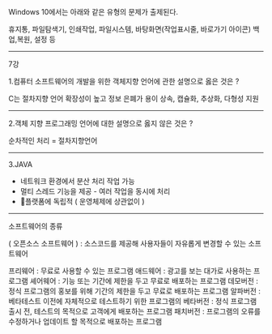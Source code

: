 
Windows 10에서는 아래와 같은 유형의 문제가 출제된다.

휴지통, 파일탐색기, 인쇄작업, 파일시스템, 바탕화면(작업표시줄, 바로가기 아이콘)
백업,복원, 설정 등


----------------

7강

1.컴퓨터 소프트웨어의 개발을 위한 객체지향 언어에 관한 설명으로 옳은 것은 ?

C는 절차지향 언어
확장성이 높고 정보 은폐가 용이
상속, 캡슐화, 추상화, 다형성 지원 


-----------

2.객체 지향 프로그래밍 언어에 대한 설명으로 옳지 않은 것은 ?

순차적인 처리 = 절차지향언어

----------

3.JAVA

- 네트워크 환경에서 분산 처리 작업 가능
- 멀티 스레드 기능을 제공 - 여러 작업을 동시에 처리
- 플랫폼에 독립적 ( 운영체제에 상관없이 )

--------

소프트웨어의 종류

( 오픈소스 소프트웨어 ) : 소스코드를 제공해 사용자들이 자유롭게 변경할 수 있는 소프트웨어

프리웨어 : 무료로 사용할 수 있는 프로그램
애드웨어 : 광고를 보는 대가로 사용하는 프로그램
셰어웨어 : 기능 또는 기간에 제한을 두고 무료로 배포하는 프로그램 
데모버전 : 정식 프로그램의 홍보를 위해 기간의 제한을 두고 무료로 배포하는 프로그램
알파버전 : 베타테스트 이전에 자체적으로 테스트하기 위한 프로그램의 
베타버전 : 정식 프로그램 출시 전, 테스트의 목적으로 고객에게 배포하는 프로그램 
패치버전 : 프로그램의 오류를 수정하거나 업데이트 할 목적으로 배포하는 프로그램 

 

